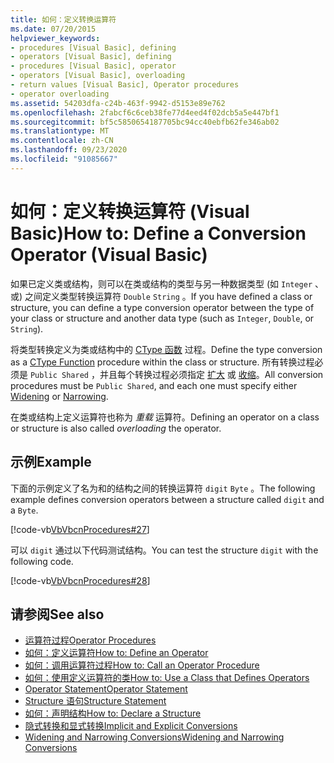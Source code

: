 ```yaml
---
title: 如何：定义转换运算符
ms.date: 07/20/2015
helpviewer_keywords:
- procedures [Visual Basic], defining
- operators [Visual Basic], defining
- procedures [Visual Basic], operator
- operators [Visual Basic], overloading
- return values [Visual Basic], Operator procedures
- operator overloading
ms.assetid: 54203dfa-c24b-463f-9942-d5153e89e762
ms.openlocfilehash: 2fabcf6c6ceb38fe77d4eed4f02dcb5a5e447bf1
ms.sourcegitcommit: bf5c5850654187705bc94cc40ebfb62fe346ab02
ms.translationtype: MT
ms.contentlocale: zh-CN
ms.lasthandoff: 09/23/2020
ms.locfileid: "91085667"
---
```

# <a name="how-to-define-a-conversion-operator-visual-basic"></a><span data-ttu-id="d5c01-102">如何：定义转换运算符 (Visual Basic)</span><span class="sxs-lookup"><span data-stu-id="d5c01-102">How to: Define a Conversion Operator (Visual Basic)</span></span>

<span data-ttu-id="d5c01-103">如果已定义类或结构，则可以在类或结构的类型与另一种数据类型 (如 `Integer` 、或) 之间定义类型转换运算符 `Double` `String` 。</span><span class="sxs-lookup"><span data-stu-id="d5c01-103">If you have defined a class or structure, you can define a type conversion operator between the type of your class or structure and another data type (such as `Integer`, `Double`, or `String`).</span></span>  
  
 <span data-ttu-id="d5c01-104">将类型转换定义为类或结构中的 [CType 函数](../../../language-reference/functions/ctype-function.md) 过程。</span><span class="sxs-lookup"><span data-stu-id="d5c01-104">Define the type conversion as a [CType Function](../../../language-reference/functions/ctype-function.md) procedure within the class or structure.</span></span> <span data-ttu-id="d5c01-105">所有转换过程必须是 `Public Shared` ，并且每个转换过程必须指定 [扩大](../../../language-reference/modifiers/widening.md) 或 [收缩](../../../language-reference/modifiers/narrowing.md)。</span><span class="sxs-lookup"><span data-stu-id="d5c01-105">All conversion procedures must be `Public Shared`, and each one must specify either [Widening](../../../language-reference/modifiers/widening.md) or [Narrowing](../../../language-reference/modifiers/narrowing.md).</span></span>  
  
 <span data-ttu-id="d5c01-106">在类或结构上定义运算符也称为 *重载* 运算符。</span><span class="sxs-lookup"><span data-stu-id="d5c01-106">Defining an operator on a class or structure is also called *overloading* the operator.</span></span>  
  
## <a name="example"></a><span data-ttu-id="d5c01-107">示例</span><span class="sxs-lookup"><span data-stu-id="d5c01-107">Example</span></span>  

 <span data-ttu-id="d5c01-108">下面的示例定义了名为和的结构之间的转换运算符 `digit` `Byte` 。</span><span class="sxs-lookup"><span data-stu-id="d5c01-108">The following example defines conversion operators between a structure called `digit` and a `Byte`.</span></span>  
  
 [!code-vb[VbVbcnProcedures#27](~/samples/snippets/visualbasic/VS_Snippets_VBCSharp/VbVbcnProcedures/VB/Class1.vb#27)]  
  
 <span data-ttu-id="d5c01-109">可以 `digit` 通过以下代码测试结构。</span><span class="sxs-lookup"><span data-stu-id="d5c01-109">You can test the structure `digit` with the following code.</span></span>  
  
 [!code-vb[VbVbcnProcedures#28](~/samples/snippets/visualbasic/VS_Snippets_VBCSharp/VbVbcnProcedures/VB/Class1.vb#28)]  
  
## <a name="see-also"></a><span data-ttu-id="d5c01-110">请参阅</span><span class="sxs-lookup"><span data-stu-id="d5c01-110">See also</span></span>

- [<span data-ttu-id="d5c01-111">运算符过程</span><span class="sxs-lookup"><span data-stu-id="d5c01-111">Operator Procedures</span></span>](./operator-procedures.md)
- [<span data-ttu-id="d5c01-112">如何：定义运算符</span><span class="sxs-lookup"><span data-stu-id="d5c01-112">How to: Define an Operator</span></span>](./how-to-define-an-operator.md)
- [<span data-ttu-id="d5c01-113">如何：调用运算符过程</span><span class="sxs-lookup"><span data-stu-id="d5c01-113">How to: Call an Operator Procedure</span></span>](./how-to-call-an-operator-procedure.md)
- [<span data-ttu-id="d5c01-114">如何：使用定义运算符的类</span><span class="sxs-lookup"><span data-stu-id="d5c01-114">How to: Use a Class that Defines Operators</span></span>](./how-to-use-a-class-that-defines-operators.md)
- [<span data-ttu-id="d5c01-115">Operator Statement</span><span class="sxs-lookup"><span data-stu-id="d5c01-115">Operator Statement</span></span>](../../../language-reference/statements/operator-statement.md)
- [<span data-ttu-id="d5c01-116">Structure 语句</span><span class="sxs-lookup"><span data-stu-id="d5c01-116">Structure Statement</span></span>](../../../language-reference/statements/structure-statement.md)
- [<span data-ttu-id="d5c01-117">如何：声明结构</span><span class="sxs-lookup"><span data-stu-id="d5c01-117">How to: Declare a Structure</span></span>](../data-types/how-to-declare-a-structure.md)
- [<span data-ttu-id="d5c01-118">隐式转换和显式转换</span><span class="sxs-lookup"><span data-stu-id="d5c01-118">Implicit and Explicit Conversions</span></span>](../data-types/implicit-and-explicit-conversions.md)
- [<span data-ttu-id="d5c01-119">Widening and Narrowing Conversions</span><span class="sxs-lookup"><span data-stu-id="d5c01-119">Widening and Narrowing Conversions</span></span>](../data-types/widening-and-narrowing-conversions.md)
